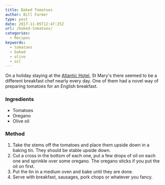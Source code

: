 ```yaml
---
title: Baked Tomatoes
author: Bill Farmer
type: post
date: 2017-11-05T12:47:25Z
url: /baked-tomatoes/
categories:
  - Recipes
keywords:
  - tomatoes
  - baked
  - olive
  - oil
---
```


On a holiday staying at the [Atlantic Hotel][1], St Mary's there
seemed to be a different breakfast chef nearly every day. One of them
had a novel way of preparing tomatoes for an English breakfast.

### Ingredients
 * Tomatoes
 * Oregano
 * Olive oil

### Method
 1. Take the stems off the tomatoes and place them upside down in a
    baking tin. They should be stable upside down.
 2. Cut a cross in the bottom of each one, put a few drops of oil on
    each one and sprinkle over some oregano. The oregano sticks if you
    put the oil on first.
 3. Put the tin in a medium oven and bake until they are done.
 4. Serve with breakfast, sausages, pork chops or whatever you fancy.
 
 [1]: https://www.atlanticinnscilly.co.uk/
